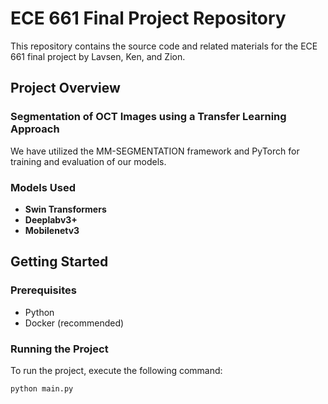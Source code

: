 # ECE 661 Final Project Repository

This repository contains the source code and related materials for the ECE 661 final project by Lavsen, Ken, and Zion.

## Project Overview

### Segmentation of OCT Images using a Transfer Learning Approach

We have utilized the MM-SEGMENTATION framework and PyTorch for training and evaluation of our models.

### Models Used

- **Swin Transformers**
- **Deeplabv3+**
- **Mobilenetv3**

## Getting Started

### Prerequisites

- Python
- Docker (recommended)

### Running the Project

To run the project, execute the following command:

```bash
python main.py
